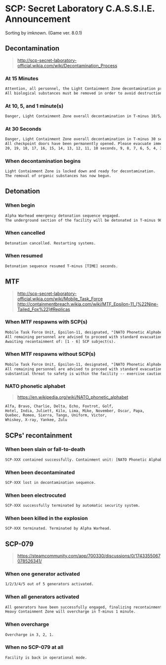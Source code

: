 # SCP: Secret Laboratory C.A.S.S.I.E. Announcement
Sorting by imknown. (Game ver. 8.0.1)

## Decontamination
> http://scp-secret-laboratory-official.wikia.com/wiki/Decontamination_Process

### At 15 Minutes
``` txt
Attention, all personnel, the Light Containment Zone decontamination process will occur in T-minus 15 minutes.
All biological substances must be removed in order to avoid destruction.
```

### At 10, 5, and 1 minute(s)
``` txt
Danger, Light Containment Zone overall decontamination in T-minus 10/5/1 minute(s).
```

### At 30 Seconds
``` txt
Danger, Light Containment Zone overall decontamination in T-minus 30 seconds.
All checkpoint doors have been permanently opened. Please evacuate immediately.
20, 19, 18, 17, 16, 15, 14, 13, 12, 11, 10 seconds, 9, 8, 7, 6, 5, 4, 3, 2, 1.
```

### When decontamination begins
``` txt
Light Containment Zone is locked down and ready for decontamination.
The removal of organic substances has now begun.
```

## Detonation

### When begin
``` txt
Alpha Warhead emergency detonation sequence engaged.
The underground section of the facility will be detonated in T-minus 90 seconds.
```

### When cancelled
``` txt
Detonation cancelled. Restarting systems.
```

### When resumed
``` txt
Detonation sequence resumed T-minus [TIME] seconds.
```

## MTF
> http://scp-secret-laboratory-official.wikia.com/wiki/Mobile_Task_Force  
> http://containmentbreach.wikia.com/wiki/MTF_Epsilon-11_(%22Nine-Tailed_Fox%22)#Replicas

### When MTF respawns with SCP(s)
``` txt
Mobile Task Force Unit, Epsilon-11, designated, "[NATO Phonetic Alphabet]-[#], has entered the facility.
All remaining personnel are advised to proceed with standard evacuation protocols until an MTF squad reaches your destination.
Awaiting recontainment of: [1 - 6] SCP subject(s).
```

### When MTF respawns without SCP(s)
``` txt
Mobile Task Force Unit, Epsilon-11, designated, "[NATO Phonetic Alphabet]-[#], has entered the facility.
All remaining personnel are advised to proceed with standard evacuation protocols, until MTF squad has reached your destination,
substantial threat to safety is within the facility -- exercise caution.
```

### NATO phonetic alphabet
> https://en.wikipedia.org/wiki/NATO_phonetic_alphabet

``` txt
Alfa, Bravo, Charlie, Delta, Echo, Foxtrot, Golf,
Hotel, India, Juliett, Kilo, Lima, Mike, November, Oscar, Papa,
Quebec, Romeo, Sierra, Tango, Uniform, Victor,
Whiskey, X-ray, Yankee, Zulu
```

## SCPs' recontainment
### When been slain or fall-to-death
``` txt
SCP-XXX contained successfully. Containment unit: [NATO Phonetic Alphabet]-[#]/Unknown.
```

### When been decontaminated
``` txt
SCP-XXX lost in decontamination sequence.
```

### When been electrocuted
``` txt
SCP-XXX successfully terminated by automatic security system.
```

### When been killed in the explosion
``` txt
SCP-XXX terminated. Terminated by Alpha Warhead.
```

## SCP-079
> https://steamcommunity.com/app/700330/discussions/0/1743355067078526341/

### When one generator activated
``` txt
1/2/3/4/5 out of 5 generators activated.
```

### When all generators activated
``` txt
All generators have been successfully engaged, finalizing recontainment sequence.
Heavy Containment Zone will overcharge in T-minus 1 minute.
```

### When overcharge
``` txt
Overcharge in 3, 2, 1.
```

### When no SCP-079 at all
``` txt
Facility is back in operational mode.
```
